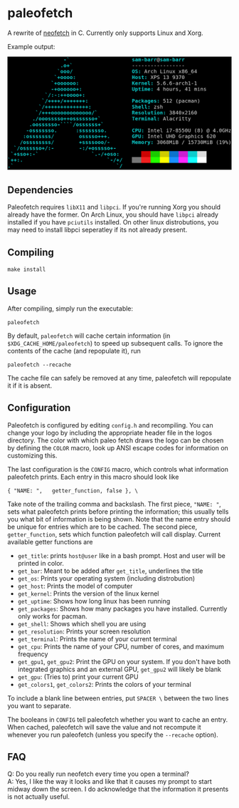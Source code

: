 paleofetch
==========

A rewrite of [neofetch](https://github.com/dylanaraps/neofetch) in C.
Currently only supports Linux and Xorg.

Example output:

![example output](example.png)

Dependencies
------------

Paleofetch requires `libX11` and `libpci`. If you're running Xorg you should already have
the former. On Arch Linux, you should have `libpci` already installed if you have `pciutils`
installed. On other linux distrobutions, you may need to install libpci seperatley
if its not already present.

Compiling
---------

    make install

Usage
-----

After compiling, simply run the executable:

    paleofetch

By default, `paleofetch` will cache certain  information (in `$XDG_CACHE_HOME/paleofetch`)
to speed up subsequent calls. To ignore the contents of the cache (and repopulate it), run

    paleofetch --recache

The cache file can safely be removed at any time, paleofetch will repopulate it
if it is absent.

Configuration
-------------

Paleofetch is configured by editing `config.h` and recompiling.
You can change your logo by including the appropriate header file in the logos directory.
The color with which paleo fetch draws the logo can be chosen by defining the `COLOR` macro,
look up ANSI escape codes for information on customizing this.

The last configuration is the `CONFIG` macro, which controls what information paleofetch
prints. Each entry in this macro should look like

    { "NAME: ",   getter_function, false }, \
    
Take note of the trailing comma and backslash. The first piece, `"NAME: "`, sets
what paleofetch prints before printing the information; this usually tells you what
bit of information is being shown. Note that the name entry should be unique for entries
which are to be cached. The second piece, `getter_function`, sets
which function paleofetch will call display. Current available getter functions are

* `get_title`: prints `host@user` like in a bash prompt. Host and user will be printed in color.
* `get_bar`: Meant to be added after `get_title`, underlines the title
* `get_os`: Prints your operating system (including distrobution)
* `get_host`: Prints the model of computer
* `get_kernel`: Prints the version of the linux kernel
* `get_uptime`: Shows how long linux has been running
* `get_packages`: Shows how many packages you have installed. Currently only works for pacman.
* `get_shell`: Shows which shell you are using
* `get_resolution`: Prints your screen resolution
* `get_terminal`: Prints the name of your current terminal
* `get_cpu`: Prints the name of your CPU, number of cores, and maximum frequency
* `get_gpu1`, `get_gpu2`: Print the GPU on your system. If you don't have both integrated graphics and an external GPU, `get_gpu2` will likely be blank
* `get_gpu`: (Tries to) print your current GPU
* `get_colors1`, `get_colors2`: Prints the colors of your terminal

To include a blank line between entries, put `SPACER \` between the two lines
you want to separate.

The booleans in `CONFIG` tell paleofetch whether you want to cache an entry.
When cached, paleofetch will save the value and not recompute it whenever you run paleofetch
(unless you specify the `--recache` option).

FAQ
---

Q: Do you really run neofetch every time you open a terminal?  
A: Yes, I like the way it looks and like that it causes my prompt to start midway
down the screen. I do acknowledge that the information it presents is not actually useful.
